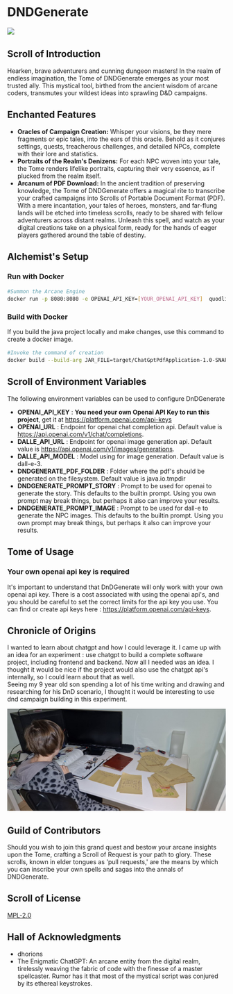 # DNDGenerate


<img src="https://github.com/dhorions/backend/blob/main/src/main/resources/static/logo_trans.png?raw=true" width="200" />

## Scroll of Introduction
Hearken, brave adventurers and cunning dungeon masters! In the realm of endless imagination, the Tome of DNDGenerate emerges as your most trusted ally. This mystical tool, birthed from the ancient wisdom of arcane coders, transmutes your wildest ideas into sprawling D&D campaigns.

## Enchanted Features
- **Oracles of Campaign Creation:** Whisper your visions, be they mere fragments or epic tales, into the ears of this oracle. Behold as it conjures settings, quests, treacherous challenges, and detailed NPCs, complete with their lore and statistics.
- **Portraits of the Realm's Denizens:** For each NPC woven into your tale, the Tome renders lifelike portraits, capturing their very essence, as if plucked from the realm itself.
- **Arcanum of PDF Download:** In the ancient tradition of preserving knowledge, the Tome of DNDGenerate offers a magical rite to transcribe your crafted campaigns into Scrolls of Portable Document Format (PDF). With a mere incantation, your tales of heroes, monsters, and far-flung lands will be etched into timeless scrolls, ready to be shared with fellow adventurers across distant realms. Unleash this spell, and watch as your digital creations take on a physical form, ready for the hands of eager players gathered around the table of destiny.

## Alchemist's Setup
### Run with Docker 
```bash
#Summon the Arcane Engine
docker run -p 8080:8080 -e OPENAI_API_KEY=[YOUR_OPENAI_API_KEY]  quodlibetbe/dndgenerate  
```
### Build with Docker

If you build the java project locally and make changes, use this command to create a docker image.

```bash
#Invoke the command of creation
docker build --build-arg JAR_FILE=target/ChatGptPdfApplication-1.0-SNAPSHOT.jar -t quodlibetbe/dndgenerate .
```

## Scroll of Environment Variables
The following environment variables can be used to configure DnDGenerate
 - **OPENAI_API_KEY** : **You need your own Openai API Key to run this project**, get it at https://platform.openai.com/api-keys
 - **OPENAI_URL** : Endpoint for openai chat completion api.  Default value is  https://api.openai.com/v1/chat/completions.
 - **DALLE_API_URL** : Endpoint for openai image generation api. Default value is https://api.openai.com/v1/images/generations.
 - **DALLE_API_MODEL** : Model using for image generation. Default value is dall-e-3.
 - **DNDGENERATE_PDF_FOLDER** : Folder where the pdf's should be generated on the filesystem. Default value is java.io.tmpdir
 - **DNDGENERATE_PROMPT_STORY** : Prompt to be used for openai to generate the story.  This defaults to the builtin prompt.  Using you own prompt may break things, but perhaps it also can improve your results.
 - **DNDGENERATE_PROMPT_IMAGE** : Prompt to be used for dall-e to generate the NPC images. This defaults to the builtin prompt.  Using you own prompt may break things, but perhaps it also can improve your results.

## Tome of Usage
### Your own openai api key is required
It's important to understand that DnDGenerate will only work with your own openai api key.  There is a cost associated with using the openai api's, and you should be careful to set the correct limits for the api key you use. 
You can find or create api keys here : https://platform.openai.com/api-keys.


## Chronicle of Origins
I wanted to learn about chatgpt and how I could leverage it.  I came up with an idea for an experiment : use chatgpt to build a complete software project, including frontend and backend.  Now all I needed was an idea.  I thought it would be nice if the project would also use the chatgpt api's internally, so I could learn about that as well.  
Seeing my 9 year old son spending a lot of his time writing and drawing and researching for his DnD scenario, I thought it would be interesting to use dnd campaign building in this experiment.

<img src="https://github.com/dhorions/DnDGenerate/blob/image/humanintelligence.jpg?raw=true" />

## Guild of Contributors
Should you wish to join this grand quest and bestow your arcane insights upon the Tome, crafting a Scroll of Request is your path to glory. These scrolls, known in elder tongues as 'pull requests,' are the means by which you can inscribe your own spells and sagas into the annals of DNDGenerate.

## Scroll of License
[MPL-2.0](https://github.com/dhorions/DnDGenerate/blob/main/LICENSE)

## Hall of Acknowledgments
- dhorions
- The Enigmatic ChatGPT: An arcane entity from the digital realm, tirelessly weaving the fabric of code with the finesse of a master spellcaster. Rumor has it that most of the mystical script was conjured by its ethereal keystrokes.
